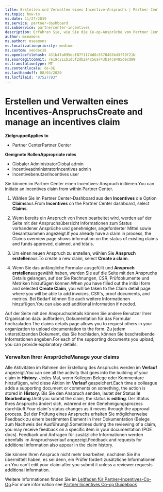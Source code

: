 ```yaml
---
title: Erstellen und Verwalten eines Incentive-Anspruchs | Partner Center
ms.topic: how-to
ms.date: 11/27/2019
ms.service: partner-dashboard
ms.subservice: partnercenter-incentives
description: Erfahren Sie, wie Sie die Co-op-Ansprüche von Partner Center initiieren. Alle Aktivitäten im Rahmen der Erstellung des Anspruchs werden im Verlauf angezeigt.
author: mseamons
ms.author: mseamons
ms.localizationpriority: medium
ms.custom: seodec18
ms.openlocfilehash: 431b4fa095ecf87f1174d8c5570463bd3f79f21b
ms.sourcegitcommit: 7e19c211b1d5f2db2a4c56a743b14c8485decd99
ms.translationtype: MT
ms.contentlocale: de-DE
ms.lasthandoff: 08/03/2020
ms.locfileid: "87527793"
---
```

# <a name="create-and-manage-an-incentives-claim"></a><span data-ttu-id="19d64-104">Erstellen und Verwalten eines Incentives-Anspruchs</span><span class="sxs-lookup"><span data-stu-id="19d64-104">Create and manage an incentives claim</span></span>

<span data-ttu-id="19d64-105">**Zielgruppe**</span><span class="sxs-lookup"><span data-stu-id="19d64-105">**Applies to**</span></span>
- <span data-ttu-id="19d64-106">Partner Center</span><span class="sxs-lookup"><span data-stu-id="19d64-106">Partner Center</span></span>

<span data-ttu-id="19d64-107">**Geeignete Rollen**</span><span class="sxs-lookup"><span data-stu-id="19d64-107">**Appropriate roles**</span></span>

- <span data-ttu-id="19d64-108">Globaler Administrator</span><span class="sxs-lookup"><span data-stu-id="19d64-108">Global admin</span></span>
- <span data-ttu-id="19d64-109">Incentiveadministrator</span><span class="sxs-lookup"><span data-stu-id="19d64-109">Incentives admin</span></span>
- <span data-ttu-id="19d64-110">Incentivebenutzer</span><span class="sxs-lookup"><span data-stu-id="19d64-110">Incentives user</span></span>

<span data-ttu-id="19d64-111">Sie können im Partner Center einen Incentives-Anspruch initiieren.</span><span class="sxs-lookup"><span data-stu-id="19d64-111">You can initiate an incentives claim from within Partner Center.</span></span> 

1. <span data-ttu-id="19d64-112">Wählen Sie im Partner Center-Dashboard aus den **Incentives** die Option **Claims**aus.</span><span class="sxs-lookup"><span data-stu-id="19d64-112">From **Incentives** on the Partner Center dashboard, select **Claims**.</span></span>

2.  <span data-ttu-id="19d64-113">Wenn bereits ein Anspruch von Ihnen bearbeitet wird, werden auf der Seite mit der Anspruchsübersicht Informationen zum Status vorhandener Ansprüche und genehmigter, angeforderter Mittel sowie Gesamtsummen angezeigt.</span><span class="sxs-lookup"><span data-stu-id="19d64-113">If you already have a claim in process, the Claims overview page shows information on the status of existing claims and funds approved, claimed, and totals.</span></span>

3.  <span data-ttu-id="19d64-114">Um einen neuen Anspruch zu erstellen, wählen Sie **Anspruch erstellen**aus.</span><span class="sxs-lookup"><span data-stu-id="19d64-114">To create a new claim, select **Create a claim**.</span></span>

4.  <span data-ttu-id="19d64-115">Wenn Sie das anfängliche Formular ausgefüllt und **Anspruch erstellen**ausgewählt haben, werden Sie auf die Seite mit den Anspruchs Details gelangen, auf der Sie Rechnungen, CSR, Prüfdokumente und Metriken hinzufügen können.</span><span class="sxs-lookup"><span data-stu-id="19d64-115">When you have filled out the initial form and selected **Create Claim**, you will be taken to the Claim detail page where you will be able to add invoices, CSR's, proof documents, and metrics.</span></span> <span data-ttu-id="19d64-116">Bei Bedarf können Sie auch weitere Informationen hinzufügen.</span><span class="sxs-lookup"><span data-stu-id="19d64-116">You can also add additional information if needed.</span></span>

<span data-ttu-id="19d64-117">Auf der Seite mit den Anspruchsdetails können Sie andere Benutzer Ihrer Organisation dazu auffordern, Dokumentation für das Formular hochzuladen.</span><span class="sxs-lookup"><span data-stu-id="19d64-117">The claims details page allows you to request others in your organization to upload documentation to the form.</span></span> <span data-ttu-id="19d64-118">Zu jedem unterstützenden Dokument, das Sie hochladen, können Sie beschreibende Informationen angeben.</span><span class="sxs-lookup"><span data-stu-id="19d64-118">For each of the supporting documents you upload, you can provide explanatory details.</span></span> 

### <a name="manage-your-claims"></a><span data-ttu-id="19d64-119">Verwalten Ihrer Ansprüche</span><span class="sxs-lookup"><span data-stu-id="19d64-119">Manage your claims</span></span>

<span data-ttu-id="19d64-120">Alle Aktivitäten im Rahmen der Erstellung des Anspruchs werden im **Verlauf** angezeigt.</span><span class="sxs-lookup"><span data-stu-id="19d64-120">You can see all the activity that goes into the building of your claim in **History**.</span></span> <span data-ttu-id="19d64-121">Jedes Mal, wenn Kollegen Belege oder Kommentare hinzufügen, wird diese Aktion im **Verlauf** gespeichert.</span><span class="sxs-lookup"><span data-stu-id="19d64-121">Each time a colleague adds a supporting document or comments on something, the action is stored in **History**.</span></span> <span data-ttu-id="19d64-122">Bis Sie den Anspruch senden, lautet der Status **In Bearbeitung**.</span><span class="sxs-lookup"><span data-stu-id="19d64-122">Until you submit the claim, the status is **editing**.</span></span> <span data-ttu-id="19d64-123">Der Status Ihres Anspruchs ändert sich, während er den Genehmigungsprozess durchläuft.</span><span class="sxs-lookup"><span data-stu-id="19d64-123">Your claim's status changes as it moves through the approval process.</span></span> <span data-ttu-id="19d64-124">Bei der Prüfung eines Anspruchs erhalten Sie möglicherweise Feedback zu einem bestimmten Element in Ihrer Dokumentation (Belege zum Nachweis der Ausführung).</span><span class="sxs-lookup"><span data-stu-id="19d64-124">Sometimes during the reviewing of a claim, you may receive feedback on a specific item in your documentation (POE docs).</span></span> <span data-ttu-id="19d64-125">Feedback und Anfragen für zusätzliche Informationen werden ebenfalls im Anspruchsverlauf angezeigt.</span><span class="sxs-lookup"><span data-stu-id="19d64-125">Feedback and requests for additional information also appear in the claim history.</span></span> 

<span data-ttu-id="19d64-126">Sie können Ihren Anspruch nicht mehr bearbeiten, nachdem Sie ihn übermittelt haben, es sei denn, ein Prüfer fordert zusätzliche Informationen an.</span><span class="sxs-lookup"><span data-stu-id="19d64-126">You can't edit your claim after you submit it unless a reviewer requests additional information.</span></span>

<span data-ttu-id="19d64-127">Weitere Informationen finden Sie im [Leitfaden für Partner-Incentives-Co-Op](https://assets.microsoft.com/coop-guidebook.pdf).</span><span class="sxs-lookup"><span data-stu-id="19d64-127">For more information see [Partner Incentives Co-op Guidebook](https://assets.microsoft.com/coop-guidebook.pdf)</span></span>
